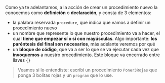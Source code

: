 Como ya te adelantamos, a la acción de crear un procedimiento nuevo la conocemos como **definición** o **declaración**, y consta de 3 elementos:

- la palabra reservada `procedure`, que indica que vamos a definir un procedimiento nuevo
- un nombre que represente lo que nuestro procedimiento va a hacer, el cual **tiene que empezar sí o sí con mayúsculas**. Algo importante: **los paréntesis del final son necesarios**, más adelante veremos por qué
- un **bloque de código**, que va a ser lo que se va ejecutar cada vez que **invoquemos** a nuestro procedimiento. Este bloque va encerrado entre llaves `{}`

> Veamos si lo entendiste: escribí un procedimiento `Poner3Rojas` que ponga 3 bolitas rojas y un `program` que lo use.